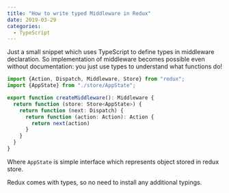 ```yaml
---
title: "How to write typed Middleware in Redux"
date: 2019-03-29
categories:
  - TypeScript
---
```


Just a small snippet which uses TypeScript to define types in middleware declaration.
So implementation of middleware becomes possible even without documentation: you just use types to understand what functions do!

```typescript
import {Action, Dispatch, Middleware, Store} from "redux";
import {AppState} from "./store/AppState";

export function createMiddleware(): Middleware {
  return function (store: Store<AppState>) {
    return function (next: Dispatch) {
      return function (action: Action): Action {
        return next(action)
      }
    }
  }
}
```

Where `AppState` is simple interface which represents object stored in redux store.

Redux comes with types, so no need to install any additional typings.
